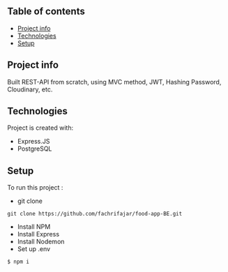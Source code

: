 ## Table of contents
* [Project info](#general-info)
* [Technologies](#technologies)
* [Setup](#setup)

## Project info
Built REST-API from scratch, using MVC method, JWT, Hashing Password, Cloudinary, etc.
	
## Technologies
Project is created with:
* Express.JS
* PostgreSQL
	
## Setup
To run this project : 
* git clone 
```
git clone https://github.com/fachrifajar/food-app-BE.git
```
* Install NPM
* Install Express
* Install Nodemon
* Set up .env 

```
$ npm i 
```
